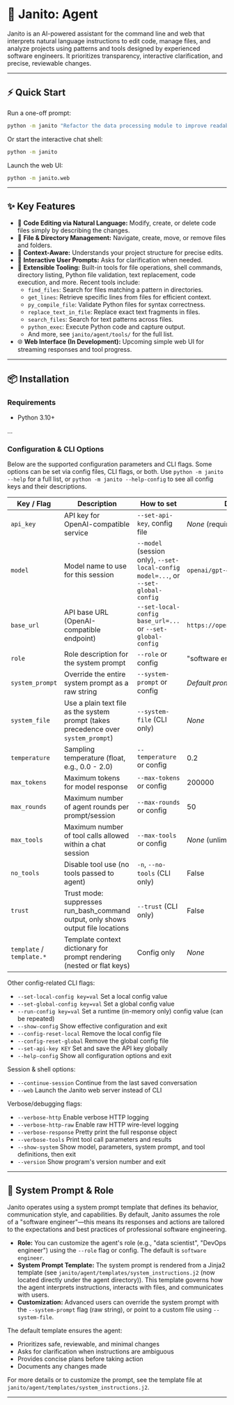# 🚀 Janito: Agent

Janito is an AI-powered assistant for the command line and web that interprets natural language instructions to edit code, manage files, and analyze projects using patterns and tools designed by experienced software engineers. It prioritizes transparency, interactive clarification, and precise, reviewable changes.

---

## ⚡ Quick Start

Run a one-off prompt:
```bash
python -m janito "Refactor the data processing module to improve readability."
```

Or start the interactive chat shell:
```bash
python -m janito
```

Launch the web UI:
```bash
python -m janito.web
```

---

## ✨ Key Features
- 📝 **Code Editing via Natural Language:** Modify, create, or delete code files simply by describing the changes.
- 📁 **File & Directory Management:** Navigate, create, move, or remove files and folders.
- 🧠 **Context-Aware:** Understands your project structure for precise edits.
- 💬 **Interactive User Prompts:** Asks for clarification when needed.
- 🧩 **Extensible Tooling:** Built-in tools for file operations, shell commands, directory listing, Python file validation, text replacement, code execution, and more. Recent tools include:
  - `find_files`: Search for files matching a pattern in directories.
  - `get_lines`: Retrieve specific lines from files for efficient context.
  - `py_compile_file`: Validate Python files for syntax correctness.
  - `replace_text_in_file`: Replace exact text fragments in files.
  - `search_files`: Search for text patterns across files.
  - `python_exec`: Execute Python code and capture output.
  - And more, see `janito/agent/tools/` for the full list.
- 🌐 **Web Interface (In Development):** Upcoming simple web UI for streaming responses and tool progress.

---


## 📦 Installation

### Requirements
- Python 3.10+

...

### Configuration & CLI Options

Below are the supported configuration parameters and CLI flags. Some options can be set via config files, CLI flags, or both. Use `python -m janito --help` for a full list, or `python -m janito --help-config` to see all config keys and their descriptions.

| Key / Flag                | Description                                                                                 | How to set                                                      | Default                                    |
|---------------------------|---------------------------------------------------------------------------------------------|-----------------------------------------------------------------|--------------------------------------------|
| `api_key`                 | API key for OpenAI-compatible service                                                       | `--set-api-key`, config file                                    | _None_ (required)                          |
| `model`                   | Model name to use for this session                                                          | `--model` (session only), `--set-local-config model=...`, or `--set-global-config` | `openai/gpt-4.1`                 |
| `base_url`                | API base URL (OpenAI-compatible endpoint)                                                   | `--set-local-config base_url=...` or `--set-global-config`      | `https://openrouter.ai/api/v1`            |
| `role`                    | Role description for the system prompt                                                      | `--role` or config                                            | "software engineer"                     |
| `system_prompt`           | Override the entire system prompt as a raw string                                           | `--system-prompt` or config                                   | _Default prompt_               |
| `system_file`             | Use a plain text file as the system prompt (takes precedence over `system_prompt`)         | `--system-file` (CLI only)                                     | _None_                                     |
| `temperature`             | Sampling temperature (float, e.g., 0.0 - 2.0)                                              | `--temperature` or config                                      | 0.2                                        |
| `max_tokens`              | Maximum tokens for model response                                                          | `--max-tokens` or config                                      | 200000                                     |
| `max_rounds`              | Maximum number of agent rounds per prompt/session                                          | `--max-rounds` or config                                      | 50                                         |
| `max_tools`               | Maximum number of tool calls allowed within a chat session                                 | `--max-tools` or config                                       | _None_ (unlimited)                         |
| `no_tools`           | Disable tool use (no tools passed to agent)                                                | `-n`, `--no-tools` (CLI only)                                   | False                                       |
| `trust`                   | Trust mode: suppresses run_bash_command output, only shows output file locations                  | `--trust` (CLI only)                                           | False                                       |
| `template` / `template.*` | Template context dictionary for prompt rendering (nested or flat keys)                     | Config only                                                    | _None_                                     |

Other config-related CLI flags:

- `--set-local-config key=val`   Set a local config value
- `--set-global-config key=val`  Set a global config value
- `--run-config key=val`         Set a runtime (in-memory only) config value (can be repeated)
- `--show-config`                Show effective configuration and exit
- `--config-reset-local`         Remove the local config file
- `--config-reset-global`        Remove the global config file
- `--set-api-key KEY`            Set and save the API key globally
- `--help-config`                Show all configuration options and exit

Session & shell options:

- `--continue-session`           Continue from the last saved conversation
- `--web`                        Launch the Janito web server instead of CLI

Verbose/debugging flags:

- `--verbose-http`               Enable verbose HTTP logging
- `--verbose-http-raw`           Enable raw HTTP wire-level logging
- `--verbose-response`           Pretty print the full response object
- `--verbose-tools`              Print tool call parameters and results
- `--show-system`                Show model, parameters, system prompt, and tool definitions, then exit
- `--version`                    Show program's version number and exit



---

## 🧩 System Prompt & Role

Janito operates using a system prompt template that defines its behavior, communication style, and capabilities. By default, Janito assumes the role of a "software engineer"—this means its responses and actions are tailored to the expectations and best practices of professional software engineering.

- **Role:** You can customize the agent's role (e.g., "data scientist", "DevOps engineer") using the `--role` flag or config. The default is `software engineer`.
- **System Prompt Template:** The system prompt is rendered from a Jinja2 template (see `janito/agent/templates/system_instructions.j2` (now located directly under the agent directory)). This template governs how the agent interprets instructions, interacts with files, and communicates with users.
- **Customization:** Advanced users can override the system prompt with the `--system-prompt` flag (raw string), or point to a custom file using `--system-file`.

The default template ensures the agent:
- Prioritizes safe, reviewable, and minimal changes
- Asks for clarification when instructions are ambiguous
- Provides concise plans before taking action
- Documents any changes made

For more details or to customize the prompt, see the template file at `janito/agent/templates/system_instructions.j2`.

---

